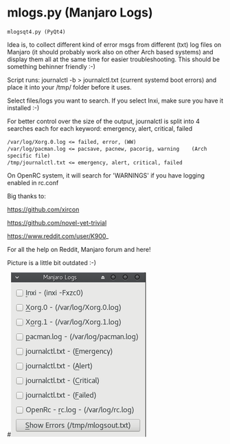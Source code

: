 # mlogs.py (Manjaro Logs)


    mlogsqt4.py (PyQt4)

Idea is, to collect different kind of error msgs from different (txt) log files on Manjaro (it should probably work also on other Arch based systems) and display them all at the same time for easier troubleshooting. This should be something behinner friendly :-)

Script runs: journalctl -b > journalctl.txt (current systemd boot errors) and place it into your /tmp/ folder before it uses.

Select files/logs you want to search. 
If you select Inxi, make sure you have it installed :-)

For better control over the size of the output, journalctl is split into 4 searches each for each keyword: emergency, alert, critical, failed

    /var/log/Xorg.0.log <= failed, error, (WW)
    /var/log/pacman.log <= pacsave, pacnew, pacorig, warning    (Arch specific file)
    /tmp/journalctl.txt <= emergency, alert, critical, failed

On OpenRC system, it will search for 'WARNINGS' if you have logging enabled in rc.conf

Big thanks to:

https://github.com/xircon

https://github.com/novel-yet-trivial

https://www.reddit.com/user/K900_

For all the help on Reddit, Manjaro forum and here!

Picture is a little bit outdated :-)

#![alt tag](https://raw.githubusercontent.com/AlManja/logs.py/master/mlogs02.png)
